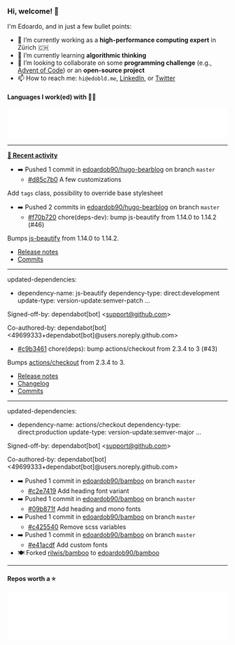 ### Hi, welcome! 👋 

I'm Edoardo, and in just a few bullet points:

- 🔭 I’m currently working as a **high-performance computing expert** in Zürich 🇨🇭
- 🌱 I’m currently learning **algorithmic thinking**
- 👯 I’m looking to collaborate on some **programming challenge** (e.g., [Advent of Code](https://github.com/edoardob90/aoc2021)) or an **open-source project**
- 📫 How to reach me: `hi@edobld.me`, [LinkedIn](https://linkedin.com/in/edobld), or [Twitter](https://twitter.com/eadweard90)

#### Languages I work(ed) with 👨‍💻

<img src="https://github.com/edoardob90/edoardob90/blob/main/.cache/languages.svg">

---

**[📰 Recent activity](https://github.com/edoardob90)**
* ➡️ Pushed 1 commit in [edoardob90/hugo-bearblog](https://github.com/edoardob90/hugo-bearblog) on branch `master`
  * [#d85c7b0](https://github.com/edoardob90/hugo-bearblog/commit/d85c7b0) A few customizations

Add `tags` class, possibility to override base stylesheet
* ➡️ Pushed 2 commits in [edoardob90/hugo-bearblog](https://github.com/edoardob90/hugo-bearblog) on branch `master`
  * [#f70b720](https://github.com/edoardob90/hugo-bearblog/commit/f70b720) chore(deps-dev): bump js-beautify from 1.14.0 to 1.14.2 (#46)

Bumps [js-beautify](https://github.com/beautify-web/js-beautify) from 1.14.0 to 1.14.2.
- [Release notes](https://github.com/beautify-web/js-beautify/releases)
- [Commits](https://github.com/beautify-web/js-beautify/compare/v1.14.0...v1.14.2)

---
updated-dependencies:
- dependency-name: js-beautify
  dependency-type: direct:development
  update-type: version-update:semver-patch
...

Signed-off-by: dependabot[bot] &lt;support@github.com&gt;

Co-authored-by: dependabot[bot] &lt;49699333+dependabot[bot]@users.noreply.github.com&gt;
  * [#c9b3461](https://github.com/edoardob90/hugo-bearblog/commit/c9b3461) chore(deps): bump actions/checkout from 2.3.4 to 3 (#43)

Bumps [actions/checkout](https://github.com/actions/checkout) from 2.3.4 to 3.
- [Release notes](https://github.com/actions/checkout/releases)
- [Changelog](https://github.com/actions/checkout/blob/main/CHANGELOG.md)
- [Commits](https://github.com/actions/checkout/compare/v2.3.4...v3)

---
updated-dependencies:
- dependency-name: actions/checkout
  dependency-type: direct:production
  update-type: version-update:semver-major
...

Signed-off-by: dependabot[bot] &lt;support@github.com&gt;

Co-authored-by: dependabot[bot] &lt;49699333+dependabot[bot]@users.noreply.github.com&gt;
* ➡️ Pushed 1 commit in [edoardob90/bamboo](https://github.com/edoardob90/bamboo) on branch `master`
  * [#c2e7419](https://github.com/edoardob90/bamboo/commit/c2e7419) Add heading font variant
* ➡️ Pushed 1 commit in [edoardob90/bamboo](https://github.com/edoardob90/bamboo) on branch `master`
  * [#09b871f](https://github.com/edoardob90/bamboo/commit/09b871f) Add heading and mono fonts
* ➡️ Pushed 1 commit in [edoardob90/bamboo](https://github.com/edoardob90/bamboo) on branch `master`
  * [#c425540](https://github.com/edoardob90/bamboo/commit/c425540) Remove scss variables
* ➡️ Pushed 1 commit in [edoardob90/bamboo](https://github.com/edoardob90/bamboo) on branch `master`
  * [#e41acdf](https://github.com/edoardob90/bamboo/commit/e41acdf) Add custom fonts
* 🍽️ Forked [rilwis/bamboo](https://github.com/rilwis/bamboo) to [edoardob90/bamboo](https://github.com/edoardob90/bamboo)


---

#### Repos worth a ⭐

<img src="https://github.com/edoardob90/edoardob90/blob/main/.cache/stars.svg">

<!--
- ⚡ Fun fact: ...
- 🤔 I’m looking for help with ...
- 💬 Ask me about ...
- 🌐 My webpage ...
-->

